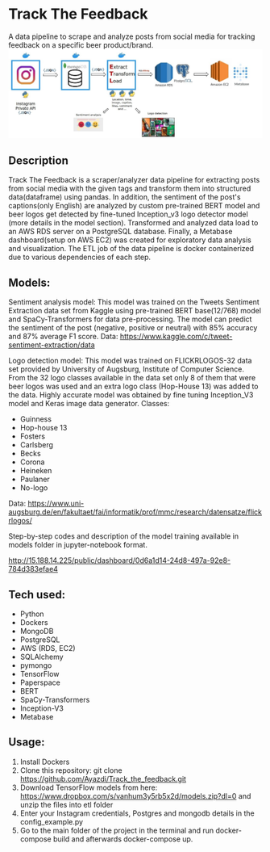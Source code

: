 # Track The Feedback
A data pipeline to scrape and analyze posts from social media for tracking feedback on a specific beer product/brand.
![Data Pipeline](/data_pipeline.jpg)
## Description
Track The Feedback is a scraper/analyzer data pipeline for extracting posts from social media with the given tags and transform them into structured data(dataframe) using pandas. In addition, the sentiment of the post's captions(only English) are analyzed by custom pre-trained BERT model and beer logos get detected by fine-tuned Inception_v3 logo detector model (more details in the model section). Transformed and analyzed data load to an AWS RDS server on a PostgreSQL database. Finally, a Metabase dashboard(setup on AWS EC2) was created for exploratory data analysis and visualization. The ETL job of the data pipeline is docker containerized due to various dependencies of each step.

## Models:
Sentiment analysis model: This model was trained on the Tweets Sentiment Extraction data set from Kaggle using pre-trained BERT base(12/768) model and SpaCy-Transformers for data pre-processing. The model can predict the sentiment of the post (negative, positive or neutral) with 85% accuracy and 87% average F1 score.
Data: https://www.kaggle.com/c/tweet-sentiment-extraction/data

Logo detection model: This model was trained on FLICKRLOGOS-32 data set provided by University of Augsburg, Institute of Computer Science. From the 32 logo classes available in the data set only 8 of them that were beer logos was used and an extra logo class (Hop-House 13) was added to the data. Highly accurate model was obtained by fine tuning Inception_V3 model and Keras image data generator.
Classes:
 - Guinness
 - Hop-house 13
 - Fosters
 - Carlsberg
 - Becks
 - Corona
 - Heineken
 - Paulaner
 - No-logo

Data: https://www.uni-augsburg.de/en/fakultaet/fai/informatik/prof/mmc/research/datensatze/flickrlogos/

Step-by-step codes and description of the model training available in models folder in jupyter-notebook format.

http://15.188.14.225/public/dashboard/0d6a1d14-24d8-497a-92e8-784d383efae4

## Tech used:
- Python
- Dockers
- MongoDB
- PostgreSQL
- AWS (RDS, EC2)
- SQLAlchemy
- pymongo
- TensorFlow
- Paperspace
- BERT
- SpaCy-Transformers  
- Inception-V3
- Metabase


## Usage:
1. Install Dockers
2. Clone this repository: git clone https://github.com/Ayazdi/Track_the_feedback.git
3. Download TensorFlow models from here: https://www.dropbox.com/s/vanhum3y5rb5x2d/models.zip?dl=0
and unzip the files into etl folder
4. Enter your Instagram credentials, Postgres and mongodb details in the config_example.py
5. Go to the main folder of the project in the terminal and run docker-compose build and afterwards docker-compose up.
